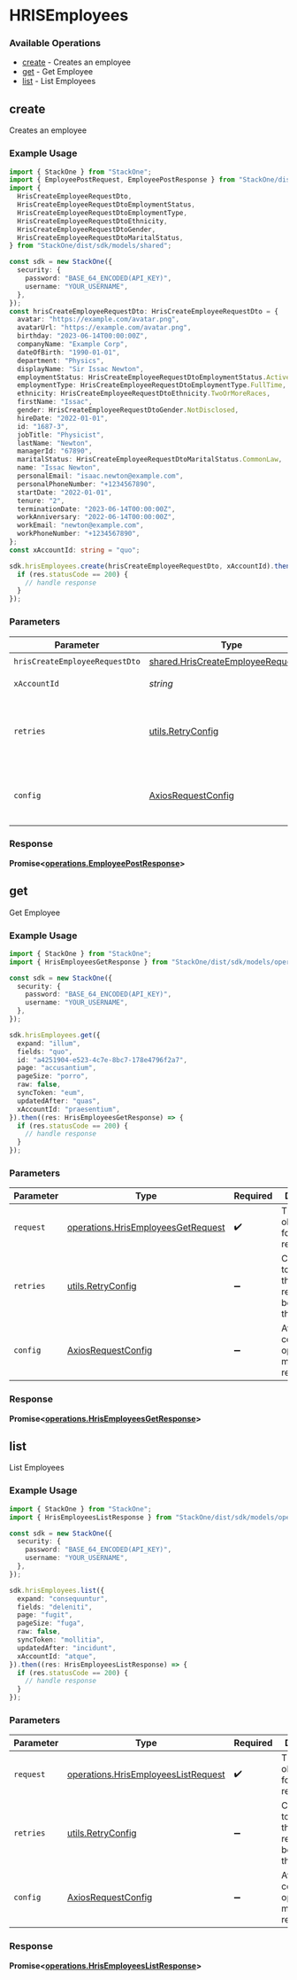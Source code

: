 # HRISEmployees

### Available Operations

* [create](#create) - Creates an employee
* [get](#get) - Get Employee
* [list](#list) - List Employees

## create

Creates an employee

### Example Usage

```typescript
import { StackOne } from "StackOne";
import { EmployeePostRequest, EmployeePostResponse } from "StackOne/dist/sdk/models/operations";
import {
  HrisCreateEmployeeRequestDto,
  HrisCreateEmployeeRequestDtoEmploymentStatus,
  HrisCreateEmployeeRequestDtoEmploymentType,
  HrisCreateEmployeeRequestDtoEthnicity,
  HrisCreateEmployeeRequestDtoGender,
  HrisCreateEmployeeRequestDtoMaritalStatus,
} from "StackOne/dist/sdk/models/shared";

const sdk = new StackOne({
  security: {
    password: "BASE_64_ENCODED(API_KEY)",
    username: "YOUR_USERNAME",
  },
});
const hrisCreateEmployeeRequestDto: HrisCreateEmployeeRequestDto = {
  avatar: "https://example.com/avatar.png",
  avatarUrl: "https://example.com/avatar.png",
  birthday: "2023-06-14T00:00:00Z",
  companyName: "Example Corp",
  dateOfBirth: "1990-01-01",
  department: "Physics",
  displayName: "Sir Issac Newton",
  employmentStatus: HrisCreateEmployeeRequestDtoEmploymentStatus.Active,
  employmentType: HrisCreateEmployeeRequestDtoEmploymentType.FullTime,
  ethnicity: HrisCreateEmployeeRequestDtoEthnicity.TwoOrMoreRaces,
  firstName: "Issac",
  gender: HrisCreateEmployeeRequestDtoGender.NotDisclosed,
  hireDate: "2022-01-01",
  id: "1687-3",
  jobTitle: "Physicist",
  lastName: "Newton",
  managerId: "67890",
  maritalStatus: HrisCreateEmployeeRequestDtoMaritalStatus.CommonLaw,
  name: "Issac Newton",
  personalEmail: "isaac.newton@example.com",
  personalPhoneNumber: "+1234567890",
  startDate: "2022-01-01",
  tenure: "2",
  terminationDate: "2023-06-14T00:00:00Z",
  workAnniversary: "2022-06-14T00:00:00Z",
  workEmail: "newton@example.com",
  workPhoneNumber: "+1234567890",
};
const xAccountId: string = "quo";

sdk.hrisEmployees.create(hrisCreateEmployeeRequestDto, xAccountId).then((res: EmployeePostResponse) => {
  if (res.statusCode == 200) {
    // handle response
  }
});
```

### Parameters

| Parameter                                                                                  | Type                                                                                       | Required                                                                                   | Description                                                                                |
| ------------------------------------------------------------------------------------------ | ------------------------------------------------------------------------------------------ | ------------------------------------------------------------------------------------------ | ------------------------------------------------------------------------------------------ |
| `hrisCreateEmployeeRequestDto`                                                             | [shared.HrisCreateEmployeeRequestDto](../../models/shared/hriscreateemployeerequestdto.md) | :heavy_check_mark:                                                                         | N/A                                                                                        |
| `xAccountId`                                                                               | *string*                                                                                   | :heavy_check_mark:                                                                         | The account identifier                                                                     |
| `retries`                                                                                  | [utils.RetryConfig](../../models/utils/retryconfig.md)                                     | :heavy_minus_sign:                                                                         | Configuration to override the default retry behavior of the client.                        |
| `config`                                                                                   | [AxiosRequestConfig](https://axios-http.com/docs/req_config)                               | :heavy_minus_sign:                                                                         | Available config options for making requests.                                              |


### Response

**Promise<[operations.EmployeePostResponse](../../models/operations/employeepostresponse.md)>**


## get

Get Employee

### Example Usage

```typescript
import { StackOne } from "StackOne";
import { HrisEmployeesGetResponse } from "StackOne/dist/sdk/models/operations";

const sdk = new StackOne({
  security: {
    password: "BASE_64_ENCODED(API_KEY)",
    username: "YOUR_USERNAME",
  },
});

sdk.hrisEmployees.get({
  expand: "illum",
  fields: "quo",
  id: "a4251904-e523-4c7e-8bc7-178e4796f2a7",
  page: "accusantium",
  pageSize: "porro",
  raw: false,
  syncToken: "eum",
  updatedAfter: "quas",
  xAccountId: "praesentium",
}).then((res: HrisEmployeesGetResponse) => {
  if (res.statusCode == 200) {
    // handle response
  }
});
```

### Parameters

| Parameter                                                                                | Type                                                                                     | Required                                                                                 | Description                                                                              |
| ---------------------------------------------------------------------------------------- | ---------------------------------------------------------------------------------------- | ---------------------------------------------------------------------------------------- | ---------------------------------------------------------------------------------------- |
| `request`                                                                                | [operations.HrisEmployeesGetRequest](../../models/operations/hrisemployeesgetrequest.md) | :heavy_check_mark:                                                                       | The request object to use for the request.                                               |
| `retries`                                                                                | [utils.RetryConfig](../../models/utils/retryconfig.md)                                   | :heavy_minus_sign:                                                                       | Configuration to override the default retry behavior of the client.                      |
| `config`                                                                                 | [AxiosRequestConfig](https://axios-http.com/docs/req_config)                             | :heavy_minus_sign:                                                                       | Available config options for making requests.                                            |


### Response

**Promise<[operations.HrisEmployeesGetResponse](../../models/operations/hrisemployeesgetresponse.md)>**


## list

List Employees

### Example Usage

```typescript
import { StackOne } from "StackOne";
import { HrisEmployeesListResponse } from "StackOne/dist/sdk/models/operations";

const sdk = new StackOne({
  security: {
    password: "BASE_64_ENCODED(API_KEY)",
    username: "YOUR_USERNAME",
  },
});

sdk.hrisEmployees.list({
  expand: "consequuntur",
  fields: "deleniti",
  page: "fugit",
  pageSize: "fuga",
  raw: false,
  syncToken: "mollitia",
  updatedAfter: "incidunt",
  xAccountId: "atque",
}).then((res: HrisEmployeesListResponse) => {
  if (res.statusCode == 200) {
    // handle response
  }
});
```

### Parameters

| Parameter                                                                                  | Type                                                                                       | Required                                                                                   | Description                                                                                |
| ------------------------------------------------------------------------------------------ | ------------------------------------------------------------------------------------------ | ------------------------------------------------------------------------------------------ | ------------------------------------------------------------------------------------------ |
| `request`                                                                                  | [operations.HrisEmployeesListRequest](../../models/operations/hrisemployeeslistrequest.md) | :heavy_check_mark:                                                                         | The request object to use for the request.                                                 |
| `retries`                                                                                  | [utils.RetryConfig](../../models/utils/retryconfig.md)                                     | :heavy_minus_sign:                                                                         | Configuration to override the default retry behavior of the client.                        |
| `config`                                                                                   | [AxiosRequestConfig](https://axios-http.com/docs/req_config)                               | :heavy_minus_sign:                                                                         | Available config options for making requests.                                              |


### Response

**Promise<[operations.HrisEmployeesListResponse](../../models/operations/hrisemployeeslistresponse.md)>**

